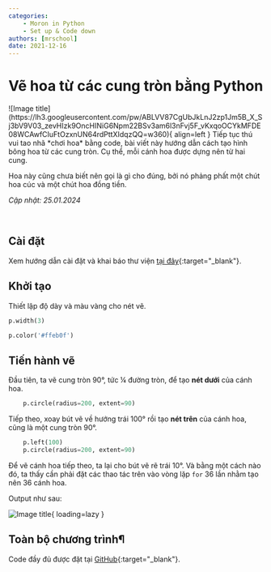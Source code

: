 ```yaml
---
categories:
    - Moron in Python
    - Set up & Code down
authors: [mrschool]
date: 2021-12-16
---
```


# Vẽ hoa từ các cung tròn bằng Python

<div class="result" markdown>
![Image title](https://lh3.googleusercontent.com/pw/ABLVV87CgUbJkLnJ2zp1Jm5B_X_Sj3bV9V03_zevHIzk9OncHINiG6Npm22BSv3am6l3nFvj5F_vKxqoOCYkMFDE08WCAwfCIuFtOzxnUN64rdPttXIdqzQQ=w360){ align=left }
Tiếp tục thú vui tao nhã *chơi hoa* bằng code, bài viết này hướng dẫn cách tạo hình bông hoa từ các cung tròn. Cụ thể, mỗi cánh hoa được dựng nên từ hai cung.

Hoa này cũng chưa biết nên gọi là gì cho đúng, bởi nó phảng phất một chút hoa cúc và một chút hoa đồng tiền.
</div>

*Cập nhật: 25.01.2024*

<!-- more -->

<br>

## Cài đặt

Xem hướng dẫn cài đặt và khai báo thư viện [tại đây](create-overlapping-circles-by-python.md/#khởi-tạo){:target="_blank"}.

## Khởi tạo

Thiết lập độ dày và màu vàng cho nét vẽ.

``` py linenums="7"
p.width(3)

p.color('#ffeb0f')
```

## Tiến hành vẽ

Đầu tiên, ta vẽ cung tròn 90°, tức ¼ đường tròn, để tạo **nét dưới** của cánh hoa.

``` py linenums="13"
    p.circle(radius=200, extent=90)
```

Tiếp theo, xoay bút vẽ về hướng trái 100° rồi tạo **nét trên** của cánh hoa, cũng là một cung tròn 90°.

``` py linenums="16"
    p.left(100)
    p.circle(radius=200, extent=90)
```

Để vẽ cánh hoa tiếp theo, ta lại cho bút vẽ rẽ trái 10°. Và bằng một cách nào đó, ta thấy cần phải đặt các thao tác trên vào vòng lặp `for` 36 lần nhằm tạo nên 36 cánh hoa.

Output như sau:

![Image title](https://lh3.googleusercontent.com/FDMIiqN4JIwXfhultC5pvrpIaKWZfGVR6RGPIsNUgO9f3B20xmMvjG6aqBaaqB5xxFoqvU7Z_dIc75j2lm6Ma_Oy9azd9YZpud28RwyLNmFKvRUoda1ExgurJYRVPwMPjGkhSMQDsbc=w600){ loading=lazy }

## Toàn bộ chương trình¶

Code đầy đủ được đặt tại [GitHub](https://github.com/vtchitruong/Turtle/blob/main/Flowers/flower_circle.py){:target="_blank"}.
